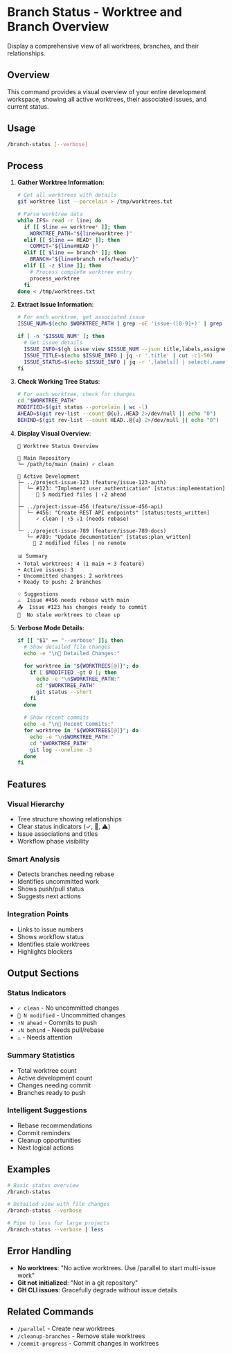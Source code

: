 # Branch Status - Worktree and Branch Overview

Display a comprehensive view of all worktrees, branches, and their relationships.

## Overview
This command provides a visual overview of your entire development workspace, showing all active worktrees, their associated issues, and current status.

## Usage
```bash
/branch-status [--verbose]
```

## Process

1. **Gather Worktree Information**:
   ```bash
   # Get all worktrees with details
   git worktree list --porcelain > /tmp/worktrees.txt
   
   # Parse worktree data
   while IFS= read -r line; do
     if [[ $line == worktree* ]]; then
       WORKTREE_PATH="${line#worktree }"
     elif [[ $line == HEAD* ]]; then
       COMMIT="${line#HEAD }"
     elif [[ $line == branch* ]]; then
       BRANCH="${line#branch refs/heads/}"
     elif [[ -z $line ]]; then
       # Process complete worktree entry
       process_worktree
     fi
   done < /tmp/worktrees.txt
   ```

2. **Extract Issue Information**:
   ```bash
   # For each worktree, get associated issue
   ISSUE_NUM=$(echo $WORKTREE_PATH | grep -oE 'issue-([0-9]+)' | grep -oE '[0-9]+')
   
   if [ -n "$ISSUE_NUM" ]; then
     # Get issue details
     ISSUE_INFO=$(gh issue view $ISSUE_NUM --json title,labels,assignees 2>/dev/null)
     ISSUE_TITLE=$(echo $ISSUE_INFO | jq -r '.title' | cut -c1-50)
     ISSUE_STATUS=$(echo $ISSUE_INFO | jq -r '.labels[] | select(.name | startswith("status:")) | .name')
   fi
   ```

3. **Check Working Tree Status**:
   ```bash
   # For each worktree, check for changes
   cd "$WORKTREE_PATH"
   MODIFIED=$(git status --porcelain | wc -l)
   AHEAD=$(git rev-list --count @{u}..HEAD 2>/dev/null || echo "0")
   BEHIND=$(git rev-list --count HEAD..@{u} 2>/dev/null || echo "0")
   ```

4. **Display Visual Overview**:
   ```
   🌳 Worktree Status Overview
   
   📍 Main Repository
   └─ /path/to/main (main) ✓ clean
   
   🔧 Active Development
   ├─ ../project-issue-123 (feature/issue-123-auth) 
   │  └─ #123: "Implement user authentication" [status:implementation]
   │     📝 5 modified files | ↑2 ahead
   │
   ├─ ../project-issue-456 (feature/issue-456-api) 
   │  └─ #456: "Create REST API endpoints" [status:tests_written]
   │     ✓ clean | ↑5 ↓1 (needs rebase)
   │
   └─ ../project-issue-789 (feature/issue-789-docs) 
      └─ #789: "Update documentation" [status:plan_written]
        📝 2 modified files | no remote
   
   📊 Summary
   • Total worktrees: 4 (1 main + 3 feature)
   • Active issues: 3
   • Uncommitted changes: 2 worktrees
   • Ready to push: 2 branches
   
   💡 Suggestions
   ⚠️  Issue #456 needs rebase with main
   📤  Issue #123 has changes ready to commit
   🧹  No stale worktrees to clean up
   ```

5. **Verbose Mode Details**:
   ```bash
   if [[ "$1" == "--verbose" ]]; then
     # Show detailed file changes
     echo -e "\n📄 Detailed Changes:"
     
     for worktree in "${WORKTREES[@]}"; do
       if [ $MODIFIED -gt 0 ]; then
         echo -e "\n$WORKTREE_PATH:"
         cd "$WORKTREE_PATH"
         git status --short
       fi
     done
     
     # Show recent commits
     echo -e "\n📝 Recent Commits:"
     for worktree in "${WORKTREES[@]}"; do
       echo -e "\n$WORKTREE_PATH:"
       cd "$WORKTREE_PATH"
       git log --oneline -3
     done
   fi
   ```

## Features

### Visual Hierarchy
- Tree structure showing relationships
- Clear status indicators (✓, 📝, ⚠️)
- Issue associations and titles
- Workflow phase visibility

### Smart Analysis
- Detects branches needing rebase
- Identifies uncommitted work
- Shows push/pull status
- Suggests next actions

### Integration Points
- Links to issue numbers
- Shows workflow status
- Identifies stale worktrees
- Highlights blockers

## Output Sections

### Status Indicators
- `✓ clean` - No uncommitted changes
- `📝 N modified` - Uncommitted changes
- `↑N ahead` - Commits to push
- `↓N behind` - Needs pull/rebase
- `⚠️` - Needs attention

### Summary Statistics
- Total worktree count
- Active development count
- Changes needing commit
- Branches ready to push

### Intelligent Suggestions
- Rebase recommendations
- Commit reminders
- Cleanup opportunities
- Next logical actions

## Examples

```bash
# Basic status overview
/branch-status

# Detailed view with file changes
/branch-status --verbose

# Pipe to less for large projects
/branch-status --verbose | less
```

## Error Handling

- **No worktrees**: "No active worktrees. Use /parallel to start multi-issue work"
- **Git not initialized**: "Not in a git repository"
- **GH CLI issues**: Gracefully degrade without issue details

## Related Commands

- `/parallel` - Create new worktrees
- `/cleanup-branches` - Remove stale worktrees
- `/commit-progress` - Commit changes in worktrees